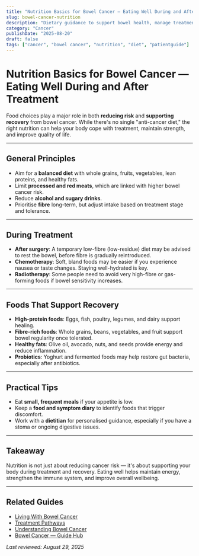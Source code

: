 ```yaml
---
title: "Nutrition Basics for Bowel Cancer — Eating Well During and After Treatment"
slug: bowel-cancer-nutrition
description: "Dietary guidance to support bowel health, manage treatment side effects, and aid recovery."
category: "Cancer"
publishDate: "2025-08-20"
draft: false
tags: ["cancer", "bowel cancer", "nutrition", "diet", "patientguide"]
---
```


# Nutrition Basics for Bowel Cancer — Eating Well During and After Treatment

Food choices play a major role in both **reducing risk** and **supporting recovery** from bowel cancer. While there's no single "anti-cancer diet," the right nutrition can help your body cope with treatment, maintain strength, and improve quality of life.

---

## General Principles
- Aim for a **balanced diet** with whole grains, fruits, vegetables, lean proteins, and healthy fats.  
- Limit **processed and red meats**, which are linked with higher bowel cancer risk.  
- Reduce **alcohol and sugary drinks**.  
- Prioritise **fibre** long-term, but adjust intake based on treatment stage and tolerance.  

---

## During Treatment
- **After surgery**: A temporary low-fibre (low-residue) diet may be advised to rest the bowel, before fibre is gradually reintroduced.  
- **Chemotherapy**: Soft, bland foods may be easier if you experience nausea or taste changes. Staying well-hydrated is key.  
- **Radiotherapy**: Some people need to avoid very high-fibre or gas-forming foods if bowel sensitivity increases.  

---

## Foods That Support Recovery
- **High-protein foods**: Eggs, fish, poultry, legumes, and dairy support healing.  
- **Fibre-rich foods**: Whole grains, beans, vegetables, and fruit support bowel regularity once tolerated.  
- **Healthy fats**: Olive oil, avocado, nuts, and seeds provide energy and reduce inflammation.  
- **Probiotics**: Yoghurt and fermented foods may help restore gut bacteria, especially after antibiotics.  

---

## Practical Tips
- Eat **small, frequent meals** if your appetite is low.  
- Keep a **food and symptom diary** to identify foods that trigger discomfort.  
- Work with a **dietitian** for personalised guidance, especially if you have a stoma or ongoing digestive issues.  

---

## Takeaway
Nutrition is not just about reducing cancer risk — it's about supporting your body during treatment and recovery. Eating well helps maintain energy, strengthen the immune system, and improve overall wellbeing.  

---

## Related Guides
- [Living With Bowel Cancer](/guides/living-with-bowel-cancer)  
- [Treatment Pathways](/guides/bowel-cancer-treatment)  
- [Understanding Bowel Cancer](/guides/understanding-bowel-cancer)  
- [Bowel Cancer — Guide Hub](/guides/bowel-cancer/)

*Last reviewed: August 29, 2025*